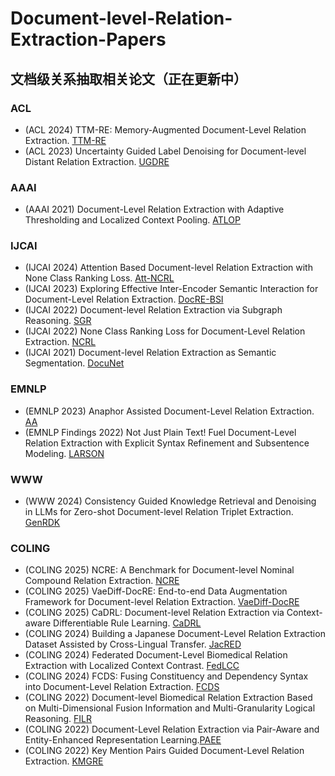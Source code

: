 # Document-level-Relation-Extraction-Papers
## 文档级关系抽取相关论文（正在更新中）
### ACL
 * (ACL 2024) TTM-RE: Memory-Augmented Document-Level Relation Extraction. [TTM-RE](https://aclanthology.org/2024.acl-long.26/)
 * (ACL 2023) Uncertainty Guided Label Denoising for Document-level Distant Relation Extraction. [UGDRE](https://aclanthology.org/2023.acl-long.889/)
### AAAI
 * (AAAI 2021) Document-Level Relation Extraction with Adaptive Thresholding and Localized Context Pooling. [ATLOP](https://arxiv.org/abs/2010.11304)

### IJCAI
 * (IJCAI 2024) Attention Based Document-level Relation Extraction with None Class Ranking Loss. [Att-NCRL](https://www.ijcai.org/proceedings/2024/726)
 * (IJCAI 2023) Exploring Effective Inter-Encoder Semantic Interaction for Document-Level Relation Extraction. [DocRE-BSI](https://www.ijcai.org/proceedings/2023/586)
 * (IJCAI 2022) Document-level Relation Extraction via Subgraph Reasoning. [SGR](https://www.ijcai.org/proceedings/2022/601)
 * (IJCAI 2022) None Class Ranking Loss for Document-Level Relation Extraction. [NCRL](https://www.ijcai.org/proceedings/2022/0630.pdf)
 * (IJCAI 2021) Document-level Relation Extraction as Semantic Segmentation. [DocuNet](https://www.ijcai.org/proceedings/2021/551)

### EMNLP
 * (EMNLP 2023) Anaphor Assisted Document-Level Relation Extraction. [AA](https://doi.org/10.18653/v1/2023.emnlp-main.955)
 * (EMNLP Findings 2022) Not Just Plain Text! Fuel Document-Level Relation Extraction with Explicit Syntax Refinement and Subsentence Modeling. [LARSON](https://aclanthology.org/2022.findings-emnlp.140/)

### WWW
 * (WWW 2024) Consistency Guided Knowledge Retrieval and Denoising in LLMs for Zero-shot Document-level Relation Triplet Extraction. [GenRDK](https://dl.acm.org/doi/10.1145/3589334.3645678)

### COLING
 * (COLING 2025) NCRE: A Benchmark for Document-level Nominal Compound Relation Extraction. [NCRE](https://aclanthology.org/2025.coling-main.701/)
 * (COLING 2025) VaeDiff-DocRE: End-to-end Data Augmentation Framework for Document-level Relation Extraction. [VaeDiff-DocRE](https://aclanthology.org/2025.coling-main.488/)
 * (COLING 2025) CaDRL: Document-level Relation Extraction via Context-aware Differentiable Rule Learning. [CaDRL](https://aclanthology.org/2025.coling-main.551/)
 * (COLING 2024) Building a Japanese Document-Level Relation Extraction Dataset Assisted by Cross-Lingual Transfer. [JacRED](https://aclanthology.org/2024.lrec-main.232/)
 * (COLING 2024) Federated Document-Level Biomedical Relation Extraction with Localized Context Contrast. [FedLCC](https://aclanthology.org/2024.lrec-main.629/)
 * (COLING 2024) FCDS: Fusing Constituency and Dependency Syntax into Document-Level Relation Extraction. [FCDS](https://aclanthology.org/2024.lrec-main.627/)
 * (COLING 2022) Document-level Biomedical Relation Extraction Based on Multi-Dimensional Fusion Information and Multi-Granularity Logical Reasoning. [FILR](https://aclanthology.org/2022.coling-1.183/)
 * (COLING 2022) Document-Level Relation Extraction via Pair-Aware and Entity-Enhanced Representation Learning.[PAEE](https://aclanthology.org/2022.coling-1.213/)
 * (COLING 2022) Key Mention Pairs Guided Document-Level Relation Extraction. [KMGRE](https://aclanthology.org/2022.coling-1.165/)
